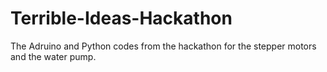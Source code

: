 # Terrible-Ideas-Hackathon
The Adruino and Python codes from the hackathon for the stepper motors and the water pump.
